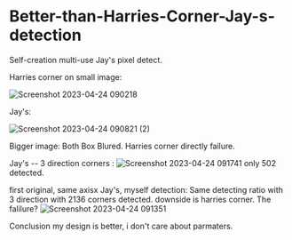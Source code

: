 # Better-than-Harries-Corner-Jay-s-detection
Self-creation multi-use Jay's pixel detect.


Harries corner on small image:

![Screenshot 2023-04-24 090218](https://user-images.githubusercontent.com/124453554/233893062-51abeb30-84e6-41e5-9d46-9b3c881c5c44.png)


Jay's:

![Screenshot 2023-04-24 090821 (2)](https://user-images.githubusercontent.com/124453554/233893266-2e20b24f-56c7-4dbb-b151-83f72fe5a2d5.png)



Bigger image: Both Box Blured. Harries corner directly failure.

Jay's -- 3 direction corners :
![Screenshot 2023-04-24 091741](https://user-images.githubusercontent.com/124453554/233894260-58015525-923b-4170-8b7d-ec07efc996d5.png)
only 502 detected.

first original, same axisx Jay's, myself detection: Same detecting ratio with 3 direction with 2136 corners detected.
downside is harries corner. The falilure? 
![Screenshot 2023-04-24 091351](https://user-images.githubusercontent.com/124453554/233894638-667131be-b631-46ee-8471-4de5cb285d28.png)

Conclusion my design is better, i don't care about parmaters.
